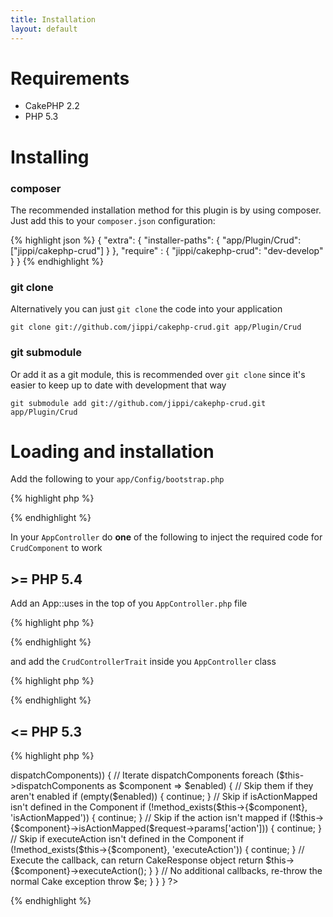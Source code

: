 ```yaml
---
title: Installation
layout: default
---
```


# Requirements

* CakePHP 2.2
* PHP 5.3

# Installing

### composer

The recommended installation method for this plugin is by using composer. Just add this to your
`composer.json` configuration:

{% highlight json %}
{
	"extra": {
		"installer-paths": {
			"app/Plugin/Crud": ["jippi/cakephp-crud"]
		}
	},
	"require" : {
		"jippi/cakephp-crud": "dev-develop"
	}
}
{% endhighlight %}

### git clone

Alternatively you can just `git clone` the code into your application

```
git clone git://github.com/jippi/cakephp-crud.git app/Plugin/Crud
```

### git submodule

Or add it as a git module, this is recommended over `git clone` since it's easier to keep up to date
with development that way

```
git submodule add git://github.com/jippi/cakephp-crud.git app/Plugin/Crud
```

# Loading and installation

Add the following to your `app/Config/bootstrap.php`

{% highlight php %}
<?php
CakePlugin::load('Crud');
?>
{% endhighlight %}

In your `AppController` do **one** of the following to inject the required code for `CrudComponent`
to work

## >= PHP 5.4

Add an App::uses in the top of you `AppController.php` file

{% highlight php %}
<?php
App::uses('CrudControllerTrait', 'Crud.Lib');
?>
{% endhighlight %}

and add the `CrudControllerTrait` inside you `AppController` class

{% highlight php %}
<?php
class AppController extends Controller {

	use CrudControllerTrait;

}
?>
{% endhighlight %}

## <= PHP 5.3

{% highlight php %}
<?php
/**
 * Application wide controller
 *
 * @abstract
 * @package App.Controller
 */
abstract class AppController extends Controller {

/**
 * List of components which can handle action invocation
 * @var array
 */
	public $dispatchComponents = array();

/**
 * Dispatches the controller action. Checks that the action exists and isn't private.
 *
 * If Cake raises MissingActionException we attempt to execute Crud
 *
 * @param CakeRequest $request
 * @return mixed The resulting response.
 * @throws PrivateActionException When actions are not public or prefixed by _
 * @throws MissingActionException When actions are not defined and scaffolding and CRUD is not enabled.
 */
	public function invokeAction(CakeRequest $request) {
		try {
			return parent::invokeAction($request);
		} catch (MissingActionException $e) {
			// Check for any dispatch components
			if (!empty($this->dispatchComponents)) {
				// Iterate dispatchComponents
				foreach ($this->dispatchComponents as $component => $enabled) {
					// Skip them if they aren't enabled
					if (empty($enabled)) {
						continue;
					}

					// Skip if isActionMapped isn't defined in the Component
					if (!method_exists($this->{$component}, 'isActionMapped')) {
						continue;
					}

					// Skip if the action isn't mapped
					if (!$this->{$component}->isActionMapped($request->params['action'])) {
						continue;
					}

					// Skip if executeAction isn't defined in the Component
					if (!method_exists($this->{$component}, 'executeAction')) {
						continue;
					}

					// Execute the callback, can return CakeResponse object
					return $this->{$component}->executeAction();
				}
			}

			// No additional callbacks, re-throw the normal Cake exception
			throw $e;
		}
	}
}
?>
{% endhighlight %}
